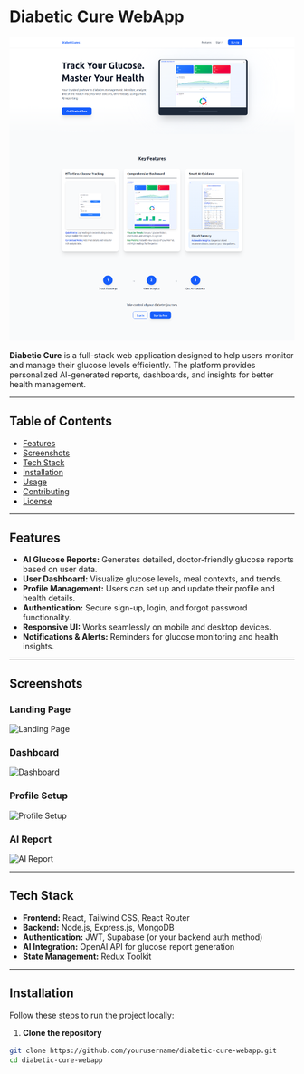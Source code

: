 # Diabetic Cure WebApp 

![Project Banner](./client/src/assets/mockups/landingPage.png)

**Diabetic Cure** is a full-stack web application designed to help users monitor and manage their glucose levels efficiently. The platform provides personalized AI-generated reports, dashboards, and insights for better health management.  

---

## Table of Contents
- [Features](#features)
- [Screenshots](#screenshots)
- [Tech Stack](#tech-stack)
- [Installation](#installation)
- [Usage](#usage)
- [Contributing](#contributing)
- [License](#license)

---

## Features

- **AI Glucose Reports:** Generates detailed, doctor-friendly glucose reports based on user data.  
- **User Dashboard:** Visualize glucose levels, meal contexts, and trends.  
- **Profile Management:** Users can set up and update their profile and health details.  
- **Authentication:** Secure sign-up, login, and forgot password functionality.  
- **Responsive UI:** Works seamlessly on mobile and desktop devices.  
- **Notifications & Alerts:** Reminders for glucose monitoring and health insights.

---

## Screenshots

### Landing Page
![Landing Page](./assets/mockups/landingpage.png)

### Dashboard
![Dashboard](./assets/mockups/dashboard.png)

### Profile Setup
![Profile Setup](./assets/mockups/profilesetup.png)

### AI Report
![AI Report](./assets/mockups/aireport.png)

---

## Tech Stack

- **Frontend:** React, Tailwind CSS, React Router  
- **Backend:** Node.js, Express.js, MongoDB  
- **Authentication:** JWT, Supabase (or your backend auth method)  
- **AI Integration:** OpenAI API for glucose report generation  
- **State Management:** Redux Toolkit  

---

## Installation

Follow these steps to run the project locally:

1. **Clone the repository**
```bash
git clone https://github.com/yourusername/diabetic-cure-webapp.git
cd diabetic-cure-webapp
